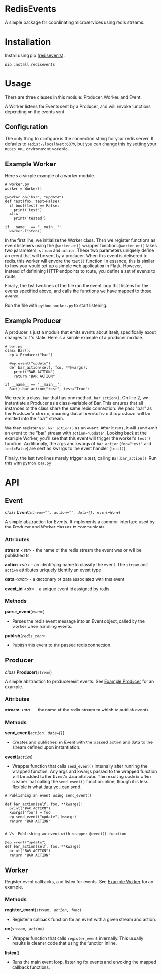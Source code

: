 # RedisEvents

A simple package for coordinating microservices using redis streams.

# Installation
Install using pip ([redisevents](https://pypi.org/project/redisevents/)):
```
pip install redisevents
```

# Usage
There are three classes in this module: [Producer](#producer), [Worker](#worker), and [Event](#event).

A Worker listens for Events sent by a Producer, and will envoke functions depending on the events sent.

## Configuration
The only thing to configure is the connection string for your redis server. It defaults to `redis://localhost:6379`, but you can change this by setting your `REDIS_URL` environment variable.

## Example Worker
Here's a simple example of a worker module.
```{python}
# worker.py
worker = Worker()

@worker.on('bar', "update")
def test(foo, test=False):
  if bool(test) == False:
    print('test')
  else:
    print('tested')

if __name__ == "__main__":
  worker.listen()

```
In the first line, we initialize the Worker class. Then we register functions as event listeners using the `@worker.on()` wrapper function. `@worker.on()` takes two parameters, `stream` and `action`. These two parameters uniquely define an event that will be sent by a producer. When this event is delivered to redis, this worker will envoke the `test()` function. In essence, this is similar to how you would set up a simple web application in Flask. However, instead of definining HTTP endpoints to route, you define a set of events to route. 

Finally, the last two lines of the file run the event loop that listens for the events specified above, and calls the functions we have mapped to those events. 

Run the file with `python worker.py` to start listening. 


## Example Producer
A producer is just a module that emits events about itself, specifically about changes to it's state. Here is a simple example of a producer module.

```{python}
# bar.py
class Bar():
  ep = Producer("bar")

  @ep.event("update")
  def bar_action(self, foo, **kwargs):
    print("BAR ACTION")
    return "BAR ACTION"

if __name__ == '__main__':
  Bar().bar_action("test", test="True")
```
We create a class, `Bar` that has one method, `bar_action()`. On line 2, we instantiate a Producer as a class-variable of Bar. This ensures that all instances of the class share the same redis connection. We pass "bar" as the Producer's stream, meaning that all events from this producer will be emitted into the "bar" stream. 

We then register `Bar.bar_action()` as an event. After it runs, it will send emit an event to the "bar" stream with `action="update"`. Looking back at the example Worker, you'll see that this event will trigger the worker's `test()` function. Additionally, the args and kwargs of `bar_action` (`foo="test"` and `test=False`) are sent as kwargs to the event handler (`test()`).

Finally, the last two lines merely trigger a test, calling `Bar.bar_action()`. Run this with `python bar.py`


# API
## Event
*class* **Event**(*`stream="", action="", data={}, event=None`*)

A simple abstraction for Events. It implements a common interface used by the Producer and Worker classes to communicate.

### Attributes
**stream** *&lt;str&gt;* - the name of the redis stream the event was or will be published to

**action** *&lt;str&gt;* - an identifying name to classify the event. The `stream` and `action` attributes uniquely identify an event type

**data** *&lt;dict&gt;* - a dictionary of data associated with this event

**event_id** *&lt;str&gt;* - a unique event id assigned by redis


### Methods

**parse_event**(*`event`*)
* Parses the redis event message into an Event object, called by the worker when handling events.

**publish**(*`redis_conn`*)
* Publish this event to the passed redis connection.

## Producer
*class* **Producer**(*`stream`*)

A simple abstraction to produce/emit events. See [Example Producer](#example-producer) for an example.

### Attributes
**stream** *&lt;str&gt;* -- the name of the redis stream to which to publish events. 

### Methods
**send_event**(*`action, data={}`*)
* Creates and publishes an Event with the passed action and data to the stream defined upon instantiation.

**event**(*`action`*)
* Wrapper function that calls `send_event()` internally after running the wrapped function. Any args and kwargs passed to the wrapped function will be added to the Event's data attribute. The resulting code is often cleaner that calling the `send_event()` function inline, though it is less flexible in what data you can send. 

```{python}
# Publishing an event using send_event()

def bar_action(self, foo, **kwargs):
  print("BAR ACTION")
  kwargs['foo'] = foo
  ep.send_event("update", kwargs)
  return "BAR ACTION"


# Vs. Publishing an event with wrapper @event() function

@ep.event("update")
def bar_action(self, foo, **kwargs)
  print("BAR ACTION")
  return "BAR ACTION"

```

## Worker
Register event callbacks, and listen for events. See [Example Worker](#example-worker) for an example. 

### Methods
**register_event**(*`stream, action, func`*)
* Register a callback function for an event with a given stream and action.

**on**(*`stream, action`*)
* Wrapper function that calls `register_event` internally. This usually results in cleaner code that using the function inline.

**listen**()
* Runs the main event loop, listening for events and envoking the mapped callback functions. 

